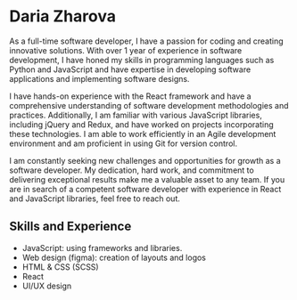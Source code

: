 # Daria Zharova
As a full-time software developer, I have a passion for coding and creating innovative solutions. With over 1 year of experience in software development, I have honed my skills in programming languages such as Python and JavaScript and have expertise in developing software applications and implementing software designs.

I have hands-on experience with the React framework and have a comprehensive understanding of software development methodologies and practices. Additionally, I am familiar with various JavaScript libraries, including jQuery and Redux, and have worked on projects incorporating these technologies. I am able to work efficiently in an Agile development environment and am proficient in using Git for version control.

I am constantly seeking new challenges and opportunities for growth as a software developer. My dedication, hard work, and commitment to delivering exceptional results make me a valuable asset to any team. If you are in search of a competent software developer with experience in React and JavaScript libraries, feel free to reach out.

## Skills and Experience
* JavaScript: using frameworks and libraries.
* Web design (figma): creation of layouts and logos
* HTML & CSS (SCSS)
* React
* UI/UX design
